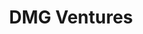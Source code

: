 ---
layout: firm_page
title: "DMG Ventures"
id: "dmgventures.co.uk"
permalink: "/dmgventuresdmgventures.co.uk/"
website: "https://www.dmgventures.co.uk"
offices: "London (United Kingdom)"
investment_stages: "Series A, Series B"
portfolio_companies: "Cazoo, Zoopla, Taboola, Coopah, Hunza G, Bloobloom, Papier, Urban Legend, Napo, Fenton, Honest Mobile, F1 Arcade, Hexagon Cup, Suri, Waterloo, Blue Stripes, Trip, ReBorn, Edailabs, Collider, Kortext, Air Mail, Yopa, Plum, Bricklane, Farewill, Pharmacy2u, Bustle, Entale, Wowcher, GP Nutrition, OceanSaver, Factory 14, Zilch, Zipjet"
portfolio_link: "https://www.dmgventures.co.uk/portfolio/"
investment_markets: "Responsible consumption, Later life services, Wellbeing, PropTech, FinTech, Consumer goods, Digital services"
founded_year: "2011"
description: "DMG Ventures is a venture capital fund partnering with Daily Mail and General Trust plc (DMGT). They invest in and empower disruptive consumer start-ups, leveraging DMGT's extensive media reach. Their investment strategies include media-for-equity deals and direct investments."
linkedin: "https://www.linkedin.com/company/dmg-ventures"
twitter: "https://twitter.com/dmg_ventures"
instagram: ""
team_page: "https://www.dmgventures.co.uk/about-us/"
investor_type: "Venture Capital, Corporate Venture Capital"
crunchbase: "https://www.crunchbase.com/organization/dmg-ventures"
pitchbook: "https://pitchbook.com/profiles/investor/232251-40"

# SEO Optimization
meta_title: "DMG Ventures - VC Firm - projectstartups.com"
meta_description: "DMG Ventures, DMG Ventures is a venture capital fund partnering with Daily Mail and General Trust plc (DMGT). They invest in and empower disruptive consumer start-u..."
meta_keywords: "DMG Ventures, Responsible consumption, Later life services, Wellbeing, PropTech, FinTech, Consumer goods, Digital services, VC firm, venture capital, startup investor, projectstartups.com"
canonical_url: "https://vc.projectstartups.com/dmgventuresdmgventures.co.uk/"
---